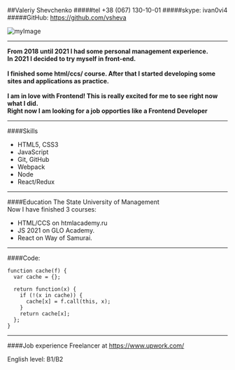 ##Valeriy Shevchenko
#####tel +38 (067) 130-10-01
#####skype: ivan0vi4
#####GitHub: https://github.com/vsheva 

![myImage](vs1.png "My Image")

---

**From 2018 until 2021 I had some personal management experience. <br>
In 2021 I decided to try myself in front-end.<br>
<br>I finished some html/ccs/ course. After that I started developing some sites and applications as practice. <br>
<br>I am in love with Frontend! This is really excited for me to see right now what I did.
<br>Right now I am looking for a job opporties like a Frontend Developer**

---

####Skills
* HTML5, CSS3 
* JavaScript
* Git, GitHub
* Webpack
* Node
* React/Redux

---    
  
 
  
####Education
The State University of Management <br>
Now I have finished 3 courses:
- HTML/CCS on htmlacademy.ru
- JS 2021 on GLO Academy.
- React on Way of Samurai. <br>

---
####Code:
```
function cache(f) {
  var cache = {};

  return function(x) {
    if (!(x in cache)) {
      cache[x] = f.call(this, x);
    }
    return cache[x];
  };
}
```
---

####Job experience
Freelancer at https://www.upwork.com/

English level: B1/B2